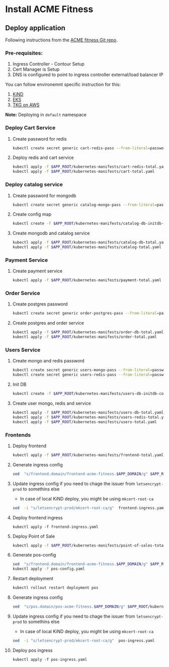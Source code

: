 # Install ACME Fitness


## Deploy application
Following instructions from the [ACME fitness Git repo][acme-gitrepo].

### Pre-requisites:
1.  Ingress Controller - Contour Setup
2.  Cert Manager is Setup
3.  DNS is configured to point to ingress controller external/load balancer IP

You can follow environemnt specific instruction for this:
1. [KiND](kind-1/README.md)
1. [EKS](eks-1/README.md)
1. [TKG on AWS](tkgaws-1/README.md)

**Note:** Deploying in `default` namespace

### Deploy Cart Service
1.  Create password for redis
    ```bash
    kubectl create secret generic cart-redis-pass --from-literal=password=password
    ```
1.  Deploy redis and cart service

    ```bash
    kubectl apply -f $APP_ROOT/kubernetes-manifests/cart-redis-total.yaml
    kubectl apply -f $APP_ROOT/kubernetes-manifests/cart-total.yaml
    ```

### Deploy catalog service

1.  Create password for mongodb
    ```bash
    kubectl create secret generic catalog-mongo-pass --from-literal=password=password
    ```
1.  Create config map
    ```bash
    kubectl create -f $APP_ROOT/kubernetes-manifests/catalog-db-initdb-configmap.yaml
    ```
1.  Create mongodb and catalog service
    ```bash
    kubectl apply -f $APP_ROOT/kubernetes-manifests/catalog-db-total.yaml
    kubectl apply -f $APP_ROOT/kubernetes-manifests/catalog-total.yaml
    ```

### Payment Service
1.  Create payment service
    ```bash
    kubectl apply -f $APP_ROOT/kubernetes-manifests/payment-total.yaml
    ```

### Order Service
1.  Create postgres password
    ```bash
    kubectl create secret generic order-postgres-pass --from-literal=password=password
    ```
1.  Create postgres and order service
    ```bash
    kubectl apply -f $APP_ROOT/kubernetes-manifests/order-db-total.yaml
    kubectl apply -f $APP_ROOT/kubernetes-manifests/order-total.yaml
    ```

### Users Service

1.  Create mongo and redis password
    ```bash
    kubectl create secret generic users-mongo-pass --from-literal=password=password
    kubectl create secret generic users-redis-pass --from-literal=password=password
    ```
1.  Init DB
    ```bash
    kubectl create -f $APP_ROOT/kubernetes-manifests/users-db-initdb-configmap.yaml
    ```
1.  Create user mongo, redis and service
    ```bash
    kubectl apply -f $APP_ROOT/kubernetes-manifests/users-db-total.yaml
    kubectl apply -f $APP_ROOT/kubernetes-manifests/users-redis-total.yaml
    kubectl apply -f $APP_ROOT/kubernetes-manifests/users-total.yaml
    ```
### Frontends
1.  Deploy frontend
    ```bash
    kubectl apply -f $APP_ROOT/kubernetes-manifests/frontend-total.yaml
    ```
1.  Generate ingress config
    ```bash
    sed  "s/frontend.domain/frontend-acme-fitness.$APP_DOMAIN/g" $APP_ROOT/kubernetes-manifests/frontend-ingress.yaml > frontend-ingress.yaml
    ```
1.  Update ingress config if you need to chage the issuer from `letsencrypt-prod` to somethins else
    - In case of local KiND deploy, you might be using `mkcert-root-ca`
    ```bash
    sed  -i "s/letsencrypt-prod/mkcert-root-ca/g"  frontend-ingress.yaml
    ```


1.  Deploy frontend ingress
    ```
    kubectl apply -f frontend-ingress.yaml
    ```
1.  Deploy Point of Sale
    ```bash
    kubectl apply -f $APP_ROOT/kubernetes-manifests/point-of-sales-total.yaml
    ```
1.  Generate pos-config
    ```bash
    sed  "s/frontend.domain/frontend-acme-fitness.$APP_DOMAIN/g" $APP_ROOT/kubernetes-manifests/pos-config.yaml > pos-config.yaml
    kubectl apply -f pos-config.yaml
    ```
1.  Restart deployment
    ```bash
    kubectl rollout restart deployment pos
    ```
1.  Generate ingress config
    ```bash
    sed  "s/pos.domain/pos-acme-fitness.$APP_DOMAIN/g" $APP_ROOT/kubernetes-manifests/pos-ingress.yaml > ./pos-ingress.yaml
    ```
1.  Update ingress config if you need to chage the issuer from `letsencrypt-prod` to somethins else
    - In case of local KiND deploy, you might be using `mkcert-root-ca`
    ```bash
    sed  -i "s/letsencrypt-prod/mkcert-root-ca/g"  pos-ingress.yaml
    ```

1.  Deploy pos ingress
    ```
    kubectl apply -f pos-ingress.yaml
    ```

[acme-gitrepo]: https://github.com/yogendra/acme_fitness_demo/tree/master/kubernetes-manifests
